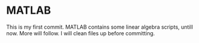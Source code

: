 MATLAB
======
This is my first commit.
MATLAB contains some linear algebra scripts, untill now.
More will follow. I will clean files up before committing.
